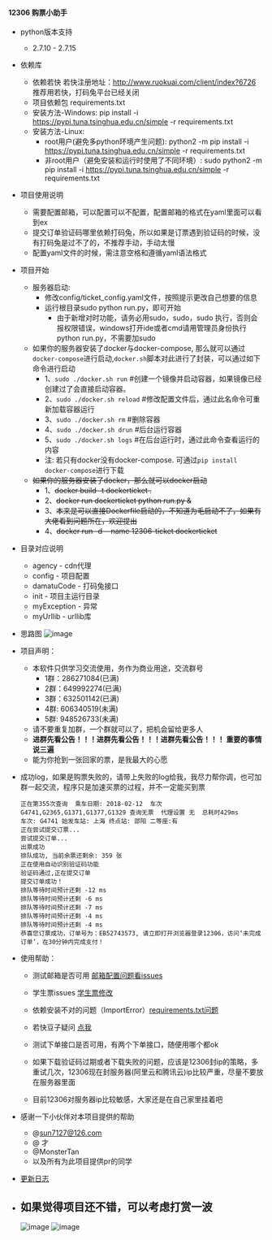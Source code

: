 #### 12306 购票小助手

- python版本支持
  - 2.7.10 - 2.7.15
- 依赖库
  - 依赖若快 若快注册地址：http://www.ruokuai.com/client/index?6726 推荐用若快，打码兔平台已经关闭
  - 项目依赖包 requirements.txt
  - 安装方法-Windows: pip install -i https://pypi.tuna.tsinghua.edu.cn/simple -r requirements.txt
  - 安装方法-Linux:
      - root用户(避免多python环境产生问题): python2 -m pip install -i https://pypi.tuna.tsinghua.edu.cn/simple -r requirements.txt
      - 非root用户（避免安装和运行时使用了不同环境）: sudo python2 -m pip install -i https://pypi.tuna.tsinghua.edu.cn/simple -r requirements.txt

- 项目使用说明
  - 需要配置邮箱，可以配置可以不配置，配置邮箱的格式在yaml里面可以看到ex
  - 提交订单验证码哪里依赖打码兔，所以如果是订票遇到验证码的时候，没有打码兔是过不了的，不推荐手动，手动太慢
  - 配置yaml文件的时候，需注意空格和遵循yaml语法格式

- 项目开始
  - 服务器启动:
      - 修改config/ticket_config.yaml文件，按照提示更改自己想要的信息
      - 运行根目录sudo python run.py，即可开始
        - 由于新增对时功能，请务必用sudo，sudo，sudo 执行，否则会报权限错误，windows打开ide或者cmd请用管理员身份执行python run.py，不需要加sudo
  - 如果你的服务器安装了docker与docker-compose, 那么就可以通过`docker-compose`进行启动,`docker.sh`脚本对此进行了封装，可以通过如下命令进行启动
      - 1、`sudo ./docker.sh run` #创建一个镜像并启动容器，如果镜像已经创建过了会直接启动容器。
      - 2、`sudo ./docker.sh reload` #修改配置文件后，通过此名命令可重新加载容器运行
      - 3、`sudo ./docker.sh rm` #删除容器
      - 4、`sudo ./docker.sh drun` #后台运行容器
      - 5、`sudo ./docker.sh logs` #在后台运行时，通过此命令查看运行的内容
      - 注: 若只有docker没有docker-compose. 可通过`pip install docker-compose`进行下载
  - ~~如果你的服务器安装了docker，那么就可以docker启动~~
      - 1、~~docker build -t dockerticket .~~
      - 2、~~docker run dockerticket  python run.py &~~
      - 3、~~本来是可以直接Dockerfile启动的，不知道为毛启动不了，如果有大佬看到问题所在，欢迎提出~~
      - 4、~~docker run -d --name 12306-ticket dockerticket~~

	

- 目录对应说明
  - agency - cdn代理
  - config - 项目配置
  - damatuCode - 打码兔接口
  - init - 项目主运行目录
  - myException - 异常
  - myUrllib - urllib库

- 思路图
     ![image](https://github.com/testerSunshine/12306/blob/master/uml/uml.png)

- 项目声明：
  - 本软件只供学习交流使用，务作为商业用途，交流群号
    - 1群：286271084(已满)
    - 2群：649992274(已满)
    - 3群：632501142(已满)
    - 4群: 606340519(未满)
    - 5群: 948526733(未满)
  - 请不要重复加群，一个群就可以了，把机会留给更多人
  - **进群先看公告！！！进群先看公告！！！进群先看公告！！！ 重要的事情说三遍**
  - 能为你抢到一张回家的票，是我最大的心愿

- 成功log，如果是购票失败的，请带上失败的log给我，我尽力帮你调，也可加群一起交流，程序只是加速买票的过程，并不一定能买到票
    ```
    正在第355次查询  乘车日期: 2018-02-12  车次G4741,G2365,G1371,G1377,G1329 查询无票  代理设置 无  总耗时429ms
    车次: G4741 始发车站: 上海 终点站: 邵阳 二等座:有
    正在尝试提交订票...
    尝试提交订单...
    出票成功
    排队成功, 当前余票还剩余: 359 张
    正在使用自动识别验证码功能
    验证码通过,正在提交订单
    提交订单成功！
    排队等待时间预计还剩 -12 ms
    排队等待时间预计还剩 -6 ms
    排队等待时间预计还剩 -7 ms
    排队等待时间预计还剩 -4 ms
    排队等待时间预计还剩 -4 ms
    恭喜您订票成功，订单号为：EB52743573, 请立即打开浏览器登录12306，访问‘未完成订单’，在30分钟内完成支付！
    ```
- 使用帮助：
    - 测试邮箱是否可用 [邮箱配置问题看issues](https://github.com/testerSunshine/12306/issues/107)
    - 学生票issues [学生票修改](https://github.com/testerSunshine/12306/issues/47)
    - 依赖安装不对的问题（ImportError）[requirements.txt问题](https://github.com/testerSunshine/12306/issues/91)
    - 若快豆子疑问 [点我](https://github.com/testerSunshine/12306/issues/67)

    - 测试下单接口是否可用，有两个下单接口，随便用哪个都ok
    - 如果下载验证码过期或者下载失败的问题，应该是12306封ip的策略，多重试几次，12306现在封服务器(阿里云和腾讯云)ip比较严重，尽量不要放在服务器里面
    - 目前12306对服务器ip比较敏感，大家还是在自己家里挂着吧
- 感谢一下小伙伴对本项目提供的帮助
    - @sun7127@126.com
    - @ 才
    - @MonsterTan
    - 以及所有为此项目提供pr的同学
- [更新日志](Update.md)

- 如果觉得项目还不错，可以考虑打赏一波
    -
    ![image](https://github.com/testerSunshine/12306/blob/master/uml/wx.jpeg?imageMogr2/auto-orient/strip)
    ![image](https://github.com/testerSunshine/12306/blob/master/uml/zfb.jpeg?imageMogr2/auto-orient/strip)
